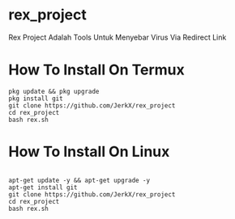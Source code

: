 # rex_project
Rex Project Adalah Tools Untuk Menyebar Virus Via Redirect Link




# How To Install On Termux
```
pkg update && pkg upgrade
pkg install git
git clone https://github.com/JerkX/rex_project
cd rex_project
bash rex.sh
```

# How To Install On Linux
```

apt-get update -y && apt-get upgrade -y
apt-get install git
git clone https://github.com/JerkX/rex_project
cd rex_project
bash rex.sh
```




